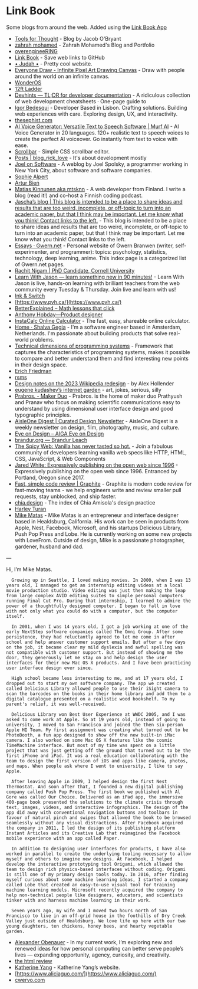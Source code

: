 # Link Book

Some blogs from around the web. Added using the [Link Book App](https://link-book.vercel.app)

- [Tools for Thought](https://tfos.co/) - Blog by Jacob O'Bryant
- [zahrah mohamed](https://zahrahmohamed.netlify.app) - Zahrah Mohamed's Blog and Portfolio
- [overengineeRING](https://overengineering.kognise.dev/)
- [Link Book](http://localhost:3000/) - Save web links to GitHub
- [• Judah •](https://joodaloop.com/) - Pretty cool website.
- [Everyone Draw - Infinite Pixel Art Drawing Canvas](https://everyonedraw.com/) - Draw with people around the world on an infinite canvas.
- [WonderOS](https://wonderos.org/)
- [12ft Ladder](https://12ft.io/)
- [Devhints — TL;DR for developer documentation](https://devhints.io) - A ridiculous collection of web development cheatsheets · One-page guide to 
- [Igor Bedesqui](https://www.igorbedesqui.com/) - Developer Based in Lisbon. Crafting solutions. Building web experiences with care. Exploring design, UX, and interactivity.
- [thesephist.com](https://thesephist.com/)
- [AI Voice Generator: Versatile Text to Speech Software | Murf AI](https://murf.ai/) - AI Voice Generator in 20 languages. 120+ realistic text to speech voices to create the perfect AI voiceover. Go instantly from text to voice with ease.
- [Scrollbar](https://scrollbar.app/) - Simple CSS scrollbar editor.
- [Posts | blog_rick_love](https://ricklove.me/) - It's about development mostly
- [Joel on Software](https://www.joelonsoftware.com/) - A weblog by Joel Spolsky, a programmer working in New York City, about software and software companies.
- [Sophie Alpert](https://sophiebits.com/)
- [Artur Bień](https://expensive.toys/)
- [Matias Kinnunen aka mtsknn](https://mtsknn.fi) - A web developer from Finland. I write a blog (read it!) and co-host a Finnish coding podcast.
- [Jascha’s blog | This blog is intended to be a place to share ideas and results that are too weird, incomplete, or off-topic to turn into an academic paper, but that I think may be important. Let me know what you think! Contact links to the left.](http://sohl-dickstein.github.io/) - This blog is intended to be a place to share ideas and results that are too weird, incomplete, or off-topic to turn into an academic paper, but that I think may be important. Let me know what you think! Contact links to the left.
- [Essays · Gwern.net](https://gwern.net/index) - Personal website of Gwern Branwen (writer, self-experimenter, and programmer): topics: psychology, statistics, technology, deep learning, anime. This index page is a categorized list of Gwern.net pages.
- [Rachit Nigam | PhD Candidate, Cornell University](https://rachitnigam.com/)
- [Learn With Jason — learn something new in 90 minutes!](https://www.learnwithjason.dev/) - Learn With Jason is live, hands-on learning with brilliant teachers from the web community every Tuesday & Thursday. Join live and learn with us!
- [Ink & Switch](https://www.inkandswitch.com/)
- [https://www.pvh.ca/](https://www.pvh.ca/)
- [BetterExplained – Math lessons that click](https://betterexplained.com/)
- [Anthony Hobday—Product designer](https://www.anthonyhobday.com/)
- [InstaCalc Online Calculator](https://instacalc.com/) - The fast, easy, shareable online calculator.
- [Home · Shalva Gegia](https://gegia.dev/) - I'm a software engineer based in Amsterdam, Netherlands. I'm passionate about building products that solve real-world problems.
- [Technical dimensions of programming systems](https://tomasp.net/techdims/) - Framework that captures the characteristics of programming systems, makes it possible to compare and better understand them and find interesting new points in their design space.
- [Erich Friedman](https://erich-friedman.github.io/)
- [rsms](https://rsms.me/)
- [Design notes on the 2023 Wikipedia redesign](https://alexhollender.com/) - by Alex Hollender
- [eugene kudashev’s internet garden](https://eugenekudashev.com/) - art, jokes, serious, silly
- [Prabros. - Maker Duo](https://prabros.com/) - Prabros. is the home of maker duo Prathyush and Pranav who focus on making scientific communications easy to understand by using dimensional user interface design and good typographic principles.
- [AisleOne Digest | Curated Design Newsletter](https://digest.aisleone.net/) - AisleOne Digest is a weekly newsletter on design, film, photography, music, and culture.
- [Eye on Design – AIGA Eye on Design](https://eyeondesign.aiga.org/)
- [brandur.org — Brandur Leach](https://brandur.org/)
- [The Spicy Web: Vanilla has never tasted so hot.](https://www.spicyweb.dev/) - Join a fabulous community of developers learning vanilla web specs like HTTP, HTML, CSS, JavaScript, & Web Components
- [Jared White: Expressively publishing on the open web since 1996](https://jaredwhite.com/) - Expressively publishing on the open web since 1996. Entranced by Portland, Oregon since 2017.
- [Fast, simple code review | Graphite](https://graphite.dev/) - Graphite is modern code review for fast-moving teams - we help engineers write and review smaller pull requests, stay unblocked, and ship faster.
- [chia.design](https://chia.design/) - The index of Chia Amisola's design practice
- [Harley Turan](https://hturan.com/)
- [Mike Matas](https://mikematas.com/) - Mike Matas is an entrepreneur and interface designer based in Healdsburg, California. His work can be seen in products from Apple, Nest, Facebook, Microsoft, and his startups Delicious Library, Push Pop Press and Lobe. He is currently working on some new projects with LoveFrom. Outside of design, Mike is a passionate photographer, gardener, husband and dad.

— 

Hi, I’m Mike Matas.

      Growing up in Seattle, I loved making movies. In 2000, when I was 13 years old, I managed to get an internship editing videos at a local movie production studio. Video editing was just then making the leap from large complex AVID editing suites to simple personal computers running Final Cut Pro. During that internship, I learned to admire the power of a thoughtfully designed computer. I began to fall in love with not only what you could do with a computer, but the computer itself.
      
      In 2001, when I was 14 years old, I got a job working at one of the early NextStep software companies called The Omni Group. After some persistence, they had reluctantly agreed to let me come in after school and help answer customer support emails. But after a few days on the job, it became clear my mild dyslexia and awful spelling was not compatible with customer support. But instead of showing me the door, they generously let me stay on and help design the user interfaces for their new Mac OS X products. And I have been practicing user interface design ever since. 
      
      High school became less interesting to me, and at 17 years old, I dropped out to start my own software company. The app we created called Delicious Library allowed people to use their iSight camera to scan the barcodes on the books in their home library and add them to a digital catalogue presented on a realistic wood bookshelf. To my parent's relief, it was well-received.
      
      Delicious Library won Best User Experience at WWDC 2005, and I was asked to come work at Apple. So at 19 years old, instead of going to university, I moved to San Francisco and joined the then six-person Apple HI Team. My first assignment was creating what turned out to be PhotoBooth, a fun app designed to show off the new built-in iMac camera. I also worked on some Mac OS X features like the cosmic TimeMachine interface. But most of my time was spent on a little project that was just getting off the ground that turned out to be the first iPhone and iPad. It was a real education collaborating with the team to design the first version of iOS and apps like camera, photos, and maps. When people ask where I went to university, I like to say Apple.
      
      After leaving Apple in 2009, I helped design the first Nest Thermostat. And soon after that, I founded a new digital publishing company called Push Pop Press. The first book we published with Al Gore was called Our Choice. Delivered as an iPad app, the immersive 400-page book presented the solutions to the climate crisis through text, images, videos, and interactive infographics. The design of the app did away with conventional navigation buttons and toolbars in favour of natural pinch and swipes that allowed the book to be browsed seamlessly without any visual distractions. After Facebook acquired the company in 2011, I led the design of its publishing platform Instant Articles and its Creative Lab that reimagined the Facebook mobile experience with an app called Paper.
      
      In addition to designing user interfaces for products, I have also worked in parallel to create the underlying tooling necessary to allow myself and others to imagine new designs. At Facebook, I helped develop the interactive prototyping tool Origami, which allowed the team to design rich physics-based interfaces without coding. Origami is still one of my primary design tools today. In 2016, after finding myself curious about some machine learning ideas, I started a company called Lobe that created an easy-to-use visual tool for training machine learning models. Microsoft recently acquired the company to help non-technical people like designers, educators, and scientists tinker with and harness machine learning in their work.
      
      Seven years ago, my wife and I moved two hours north of San Francisco to live in an off-grid house in the foothills of Dry Creek Valley just outside of Healdsburg. We love life up here with our two young daughters, ten chickens, honey bees, and hearty vegetable garden.
- [Alexander Obenauer](https://alexanderobenauer.com/) - In my current work, I’m exploring new and renewed ideas for how personal computing can better serve people’s lives — expanding opportunity, agency, curiosity, and creativity.
- [the html review](https://thehtml.review/)
- [Katherine Yang](https://whykatherine.github.io/) - Katherine Yang’s website.
- [https://www.aliciaguo.com/](https://www.aliciaguo.com/)
- [cwervo.com](https://cwervo.com/)